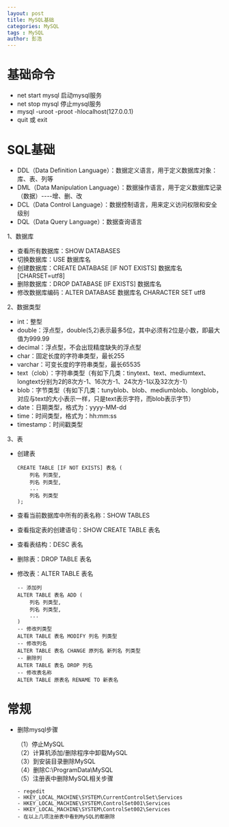 ```yaml
---
layout: post
title: MySQL基础
categories: MySQL
tags : MySQL
author: 彭浩
---
```

# 基础命令

* net start mysql 启动mysql服务
* net stop mysql 停止mysql服务
* mysql -uroot -proot -hlocalhost(127.0.0.1)
* quit 或 exit

# SQL基础

* DDL（Data Definition Language）：数据定义语言，用于定义数据库对象：库、表、列等
* DML（Data Manipulation Language）：数据操作语言，用于定义数据库记录（数据）----增、删、改
* DCL（Data Control Language）：数据控制语言，用来定义访问权限和安全级别
* DQL（Data Query Language）：数据查询语言

1、数据库  
* 查看所有数据库：SHOW DATABASES
* 切换数据库：USE 数据库名
* 创建数据库：CREATE DATABASE [IF NOT EXISTS] 数据库名 [CHARSET=utf8]
* 删除数据库：DROP DATABASE [IF EXISTS] 数据库名
* 修改数据库编码：ALTER DATABASE 数据库名 CHARACTER SET utf8

2、数据类型
* int：整型
* double：浮点型，double(5,2)表示最多5位，其中必须有2位是小数，即最大值为999.99
* decimal：浮点型，不会出现精度缺失的浮点型
* char：固定长度的字符串类型，最长255
* varchar：可变长度的字符串类型，最长65535
* text（clob）：字符串类型（有如下几类：tinytext、text、mediumtext、longtext分别为2的8次方-1、16次方-1、24次方-1以及32次方-1）
* blob：字节类型（有如下几类：tunyblob、blob、mediumblob、longblob，对应与text的大小表示一样，只是text表示字符，而blob表示字节）
* date：日期类型，格式为：yyyy-MM-dd
* time：时间类型，格式为：hh:mm:ss
* timestamp：时间戳类型

3、表
* 创建表

      CREATE TABLE [IF NOT EXISTS] 表名 (
          列名 列类型,
          列名 列类型,
          ...
          列名 列类型
      );
* 查看当前数据库中所有的表名称：SHOW TABLES
* 查看指定表的创建语句：SHOW CREATE TABLE 表名
* 查看表结构：DESC 表名
* 删除表：DROP TABLE 表名
* 修改表：ALTER TABLE 表名
      
      -- 添加列
      ALTER TABLE 表名 ADD (
          列名 列类型,
          列名 列类型,
          ...
      )
      -- 修改列类型
      ALTER TABLE 表名 MODIFY 列名 列类型
      -- 修改列名
      ALTER TABLE 表名 CHANGE 原列名 新列名 列类型
      -- 删除列
      ALTER TABLE 表名 DROP 列名
      -- 修改表名称
      ALTER TABLE 原表名 RENAME TO 新表名

# 常规
* 删除mysql步骤
    
    （1）停止MySQL  
    （2）计算机添加/删除程序中卸载MySQL  
    （3）到安装目录删除MySQL  
    （4）删除C:\ProgramData\MySQL  
    （5）注册表中删除MySQL相关步骤  

      - regedit
      - HKEY_LOCAL_MACHINE\SYSTEM\CurrentControlSet\Services
      - HKEY_LOCAL_MACHINE\SYSTEM\ControlSet001\Services
      - HKEY_LOCAL_MACHINE\SYSTEM\ControlSet002\Services 
      - 在以上几项注册表中看到MySQL的都删除
